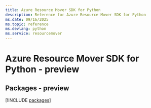 ```yaml
---
title: Azure Resource Mover SDK for Python
description: Reference for Azure Resource Mover SDK for Python
ms.date: 09/16/2025
ms.topic: reference
ms.devlang: python
ms.service: resourcemover
---
```

# Azure Resource Mover SDK for Python - preview
## Packages - preview
[!INCLUDE [packages](resource-mover-index.md)]